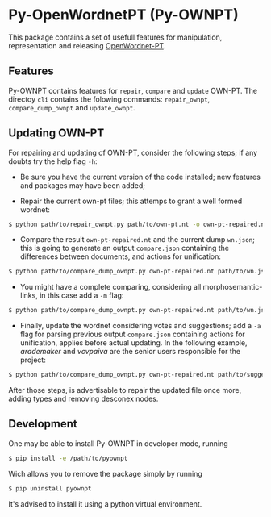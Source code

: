 # Py-OpenWordnetPT (Py-OWNPT)

This package contains a set of usefull features for manipulation, representation and releasing [OpenWordnet-PT](http://wn.mybluemix.net/).

## Features

Py-OWNPT contains features for `repair`, `compare` and `update` OWN-PT. The directoy `cli` contains the folowing commands: `repair_ownpt`, `compare_dump_ownpt` and `update_ownpt`.

## Updating OWN-PT

For repairing and updating of OWN-PT, consider the following steps; if any doubts try the help flag `-h`:

 - Be sure you have the current version of the code installed; new features and packages may have been added;

 - Repair the current own-pt files; this attemps to grant a well formed wordnet:

```bash
$ python path/to/repair_ownpt.py path/to/own-pt.nt -o own-pt-repaired.nt -v
```

 - Compare the result `own-pt-repaired.nt` and the current dump `wn.json`; this is going to generate an output `compare.json` containing the differences between documents, and actions for unification:

```bash
$ python path/to/compare_dump_ownpt.py own-pt-repaired.nt path/to/wn.json -o compare.json -v
```
- You might have a complete comparing, considering all morphosemantic-links, in this case add a `-m` flag: 

```bash
$ python path/to/compare_dump_ownpt.py own-pt-repaired.nt path/to/wn.json -m path/to/morphosemantic-links-pt.nt -o compare.json -v
```

 - Finally, update the wordnet considering votes and suggestions; add a `-a` flag for parsing previous output `compare.json` containing actions for unification, applies before actual updating. In the following example, *arademaker* and *vcvpaiva* are the senior users responsible for the project:

```bash
$ python path/to/compare_dump_ownpt.py own-pt-repaired.nt path/to/suggestions.json path/to/votes.json -u arademaker vcvpaiva -a compare.json -o own-pt-updated.nt -v
```

After those steps, is advertisable to repair the updated file once more, adding types and removing desconex nodes.

## Development

One may be able to install Py-OWNPT in developer mode, running
```bash
$ pip install -e /path/to/pyownpt
```
Wich allows you to remove the package simply by running
```bash
$ pip uninstall pyownpt
```
It's advised to install it using a python virtual environment.
